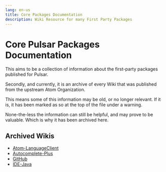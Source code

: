 ```yaml
---
lang: en-us
title: Core Packages Documentation
description: Wiki Resource for many First Party Packages
---
```


# Core Pulsar Packages Documentation

This aims to be a collection of information about the first-party packages published for Pulsar.

Secondly, and currently, it is an archive of every Wiki that was published from the upstream Atom Organization.

This means some of this information may be old, or no longer relevant. If it is, it has been marked as so at the top of the file under a warning.

None-the-less the information can still be helpful, and may prove to be valuable. Which is why it has been archived here.

## Archived Wikis

- [Atom-LanguageClient](/docs/packages/core/atom-languageclient/index.md)
- [Autocomplete-Plus](/docs/packages/core/autocomplete-plus/index.md)
- [GitHub](/docs/packages/core/github/index.md)
- [IDE-Java](/docs/packages/core/ide-java/index.md)
